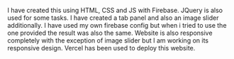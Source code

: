 I have created this using HTML, CSS and JS with Firebase.
JQuery is also used for some tasks.
I have created a tab panel and also an image slider additionally.
I have used my own firebase config but when i tried to use the one provided the result was also the same.
Website is also responsive completely with the exception of image slider but I am working on its responsive design.
Vercel has been used to deploy this website.
